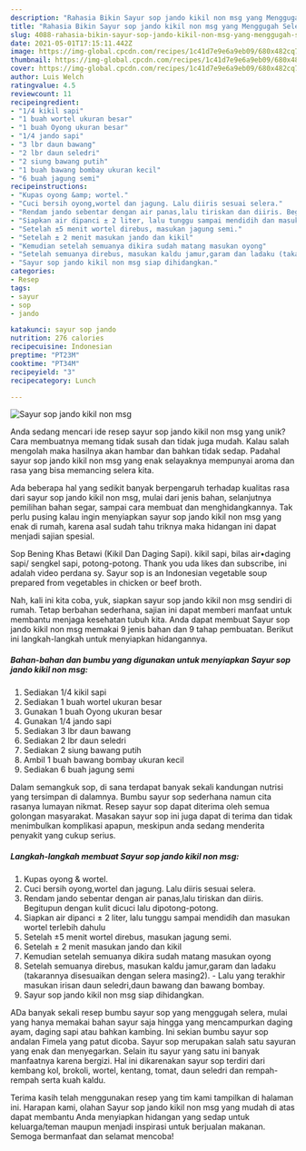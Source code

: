 ```yaml
---
description: "Rahasia Bikin Sayur sop jando kikil non msg yang Menggugah Selera"
title: "Rahasia Bikin Sayur sop jando kikil non msg yang Menggugah Selera"
slug: 4088-rahasia-bikin-sayur-sop-jando-kikil-non-msg-yang-menggugah-selera
date: 2021-05-01T17:15:11.442Z
image: https://img-global.cpcdn.com/recipes/1c41d7e9e6a9eb09/680x482cq70/sayur-sop-jando-kikil-non-msg-foto-resep-utama.jpg
thumbnail: https://img-global.cpcdn.com/recipes/1c41d7e9e6a9eb09/680x482cq70/sayur-sop-jando-kikil-non-msg-foto-resep-utama.jpg
cover: https://img-global.cpcdn.com/recipes/1c41d7e9e6a9eb09/680x482cq70/sayur-sop-jando-kikil-non-msg-foto-resep-utama.jpg
author: Luis Welch
ratingvalue: 4.5
reviewcount: 11
recipeingredient:
- "1/4 kikil sapi"
- "1 buah wortel ukuran besar"
- "1 buah Oyong ukuran besar"
- "1/4 jando sapi"
- "3 lbr daun bawang"
- "2 lbr daun seledri"
- "2 siung bawang putih"
- "1 buah bawang bombay ukuran kecil"
- "6 buah jagung semi"
recipeinstructions:
- "Kupas oyong &amp; wortel."
- "Cuci bersih oyong,wortel dan jagung. Lalu diiris sesuai selera."
- "Rendam jando sebentar dengan air panas,lalu tiriskan dan diiris. Begitupun dengan kulit dicuci lalu dipotong-potong."
- "Siapkan air dipanci ± 2 liter, lalu tunggu sampai mendidih dan masukan wortel terlebih dahulu"
- "Setelah ±5 menit wortel direbus, masukan jagung semi."
- "Setelah ± 2 menit masukan jando dan kikil"
- "Kemudian setelah semuanya dikira sudah matang masukan oyong"
- "Setelah semuanya direbus, masukan kaldu jamur,garam dan ladaku (takarannya disesuaikan dengan selera masing2).  Lalu yang terakhir masukan irisan daun seledri,daun bawang dan bawang bombay."
- "Sayur sop jando kikil non msg siap dihidangkan."
categories:
- Resep
tags:
- sayur
- sop
- jando

katakunci: sayur sop jando 
nutrition: 276 calories
recipecuisine: Indonesian
preptime: "PT23M"
cooktime: "PT34M"
recipeyield: "3"
recipecategory: Lunch

---
```



![Sayur sop jando kikil non msg](https://img-global.cpcdn.com/recipes/1c41d7e9e6a9eb09/680x482cq70/sayur-sop-jando-kikil-non-msg-foto-resep-utama.jpg)

Anda sedang mencari ide resep sayur sop jando kikil non msg yang unik? Cara membuatnya memang tidak susah dan tidak juga mudah. Kalau salah mengolah maka hasilnya akan hambar dan bahkan tidak sedap. Padahal sayur sop jando kikil non msg yang enak selayaknya mempunyai aroma dan rasa yang bisa memancing selera kita.

Ada beberapa hal yang sedikit banyak berpengaruh terhadap kualitas rasa dari sayur sop jando kikil non msg, mulai dari jenis bahan, selanjutnya pemilihan bahan segar, sampai cara membuat dan menghidangkannya. Tak perlu pusing kalau ingin menyiapkan sayur sop jando kikil non msg yang enak di rumah, karena asal sudah tahu triknya maka hidangan ini dapat menjadi sajian spesial.

Sop Bening Khas Betawi (Kikil Dan Daging Sapi). kikil sapi, bilas air•daging sapi/ sengkel sapi, potong-potong. Thank you uda likes dan subscribe, ini adalah video perdana sy. Sayur sop is an Indonesian vegetable soup prepared from vegetables in chicken or beef broth.


Nah, kali ini kita coba, yuk, siapkan sayur sop jando kikil non msg sendiri di rumah. Tetap berbahan sederhana, sajian ini dapat memberi manfaat untuk membantu menjaga kesehatan tubuh kita. Anda dapat membuat Sayur sop jando kikil non msg memakai 9 jenis bahan dan 9 tahap pembuatan. Berikut ini langkah-langkah untuk menyiapkan hidangannya.

<!--inarticleads1-->

##### Bahan-bahan dan bumbu yang digunakan untuk menyiapkan Sayur sop jando kikil non msg:

1. Sediakan 1/4 kikil sapi
1. Sediakan 1 buah wortel ukuran besar
1. Gunakan 1 buah Oyong ukuran besar
1. Gunakan 1/4 jando sapi
1. Sediakan 3 lbr daun bawang
1. Sediakan 2 lbr daun seledri
1. Sediakan 2 siung bawang putih
1. Ambil 1 buah bawang bombay ukuran kecil
1. Sediakan 6 buah jagung semi


Dalam semangkuk sop, di sana terdapat banyak sekali kandungan nutrisi yang tersimpan di dalamnya. Bumbu sayur sop sederhana namun cita rasanya lumayan nikmat. Resep sayur sop dapat diterima oleh semua golongan masyarakat. Masakan sayur sop ini juga dapat di terima dan tidak menimbulkan komplikasi apapun, meskipun anda sedang menderita penyakit yang cukup serius. 

<!--inarticleads2-->

##### Langkah-langkah membuat Sayur sop jando kikil non msg:

1. Kupas oyong &amp; wortel.
1. Cuci bersih oyong,wortel dan jagung. Lalu diiris sesuai selera.
1. Rendam jando sebentar dengan air panas,lalu tiriskan dan diiris. Begitupun dengan kulit dicuci lalu dipotong-potong.
1. Siapkan air dipanci ± 2 liter, lalu tunggu sampai mendidih dan masukan wortel terlebih dahulu
1. Setelah ±5 menit wortel direbus, masukan jagung semi.
1. Setelah ± 2 menit masukan jando dan kikil
1. Kemudian setelah semuanya dikira sudah matang masukan oyong
1. Setelah semuanya direbus, masukan kaldu jamur,garam dan ladaku (takarannya disesuaikan dengan selera masing2).  - Lalu yang terakhir masukan irisan daun seledri,daun bawang dan bawang bombay.
1. Sayur sop jando kikil non msg siap dihidangkan.


ADa banyak sekali resep bumbu sayur sop yang menggugah selera, mulai yang hanya memakai bahan sayur saja hingga yang mencampurkan daging ayam, daging sapi atau bahkan kambing. Ini sekian bumbu sayur sop andalan Fimela yang patut dicoba. Sayur sop merupakan salah satu sayuran yang enak dan menyegarkan. Selain itu sayur yang satu ini banyak manfaatnya karena bergizi. Hal ini dikarenakan sayur sop terdiri dari kembang kol, brokoli, wortel, kentang, tomat, daun seledri dan rempah-rempah serta kuah kaldu. 

Terima kasih telah menggunakan resep yang tim kami tampilkan di halaman ini. Harapan kami, olahan Sayur sop jando kikil non msg yang mudah di atas dapat membantu Anda menyiapkan hidangan yang sedap untuk keluarga/teman maupun menjadi inspirasi untuk berjualan makanan. Semoga bermanfaat dan selamat mencoba!
